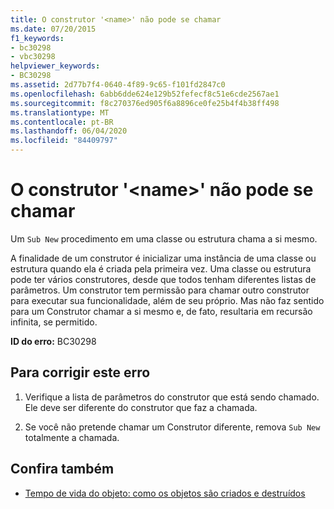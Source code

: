 ```yaml
---
title: O construtor '<name>' não pode se chamar
ms.date: 07/20/2015
f1_keywords:
- bc30298
- vbc30298
helpviewer_keywords:
- BC30298
ms.assetid: 2d77b7f4-0640-4f89-9c65-f101fd2847c0
ms.openlocfilehash: 6abb6dde624e129b52fefecf8c51e6cde2567ae1
ms.sourcegitcommit: f8c270376ed905f6a8896ce0fe25b4f4b38ff498
ms.translationtype: MT
ms.contentlocale: pt-BR
ms.lasthandoff: 06/04/2020
ms.locfileid: "84409797"
---
```

# <a name="constructor-name-cannot-call-itself"></a>O construtor '\<name>' não pode se chamar
Um `Sub New` procedimento em uma classe ou estrutura chama a si mesmo.  
  
 A finalidade de um construtor é inicializar uma instância de uma classe ou estrutura quando ela é criada pela primeira vez. Uma classe ou estrutura pode ter vários construtores, desde que todos tenham diferentes listas de parâmetros. Um construtor tem permissão para chamar outro construtor para executar sua funcionalidade, além de seu próprio. Mas não faz sentido para um Construtor chamar a si mesmo e, de fato, resultaria em recursão infinita, se permitido.  
  
 **ID do erro:** BC30298  
  
## <a name="to-correct-this-error"></a>Para corrigir este erro  
  
1. Verifique a lista de parâmetros do construtor que está sendo chamado. Ele deve ser diferente do construtor que faz a chamada.  
  
2. Se você não pretende chamar um Construtor diferente, remova `Sub New` totalmente a chamada.  
  
## <a name="see-also"></a>Confira também

- [Tempo de vida do objeto: como os objetos são criados e destruídos](../../programming-guide/language-features/objects-and-classes/object-lifetime-how-objects-are-created-and-destroyed.md)
